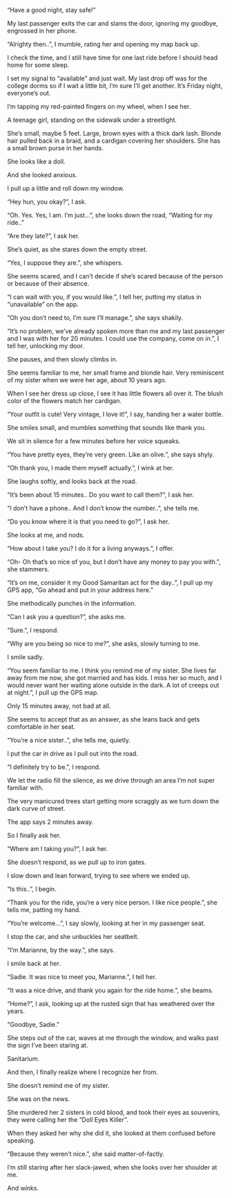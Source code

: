 “Have a good night, stay safe!”

My last passenger exits the car and slams the door, ignoring my goodbye, engrossed in her phone.

“Alrighty then..”, I mumble, rating her and opening my map back up.

I check the time, and I still have time for one last ride before I should head home for some sleep.

I set my signal to “available” and just wait. My last drop off was for the college dorms so if I wait a little bit, I’m sure I’ll get another. It’s Friday night, everyone’s out.

I’m tapping my red-painted fingers on my wheel, when I see her.

A teenage girl, standing on the sidewalk under a streetlight.

She’s small, maybe 5 feet. Large, brown eyes with a thick dark lash. Blonde hair pulled back in a braid, and a cardigan covering her shoulders. She has a small brown purse in her hands.

She looks like a doll.

And she looked anxious.

I pull up a little and roll down my window.

“Hey hun, you okay?”, I ask.

“Oh. Yes. Yes, I am. I’m just…”, she looks down the road, “Waiting for my ride..”

“Are they late?”, I ask her.

She’s quiet, as she stares down the empty street.

“Yes, I suppose they are.”, she whispers.

She seems scared, and I can’t decide if she’s scared because of the person or because of their absence.

“I can wait with you, if you would like.”, I tell her, putting my status in “unavailable” on the app.

“Oh you don’t need to, I’m sure I’ll manage.”, she says shakily.

“It’s no problem, we’ve already spoken more than me and my last passenger and I was with her for 20 minutes. I could use the company, come on in.”, I tell her, unlocking my door.

She pauses, and then slowly climbs in.

She seems familiar to me, her small frame and blonde hair. Very reminiscent of my sister when we were her age, about 10 years ago.

When I see her dress up close, I see it has little flowers all over it. The blush color of the flowers match her cardigan.

“Your outfit is cute! Very vintage, I love it!”, I say, handing her a water bottle.

She smiles small, and mumbles something that sounds like thank you.

We sit in silence for a few minutes before her voice squeaks.

“You have pretty eyes, they’re very green. Like an olive.”, she says shyly.

“Oh thank you, I made them myself actually.”, I wink at her.

She laughs softly, and looks back at the road.

“It’s been about 15 minutes.. Do you want to call them?”, I ask her.

“I don’t have a phone.. And I don’t know the number..”, she tells me.

“Do you know where it is that you need to go?”, I ask her.

She looks at me, and nods.

“How about I take you? I do it for a living anyways.”, I offer.

“Oh- Oh that’s so nice of you, but I don’t have any money to pay you with.”, she stammers.

“It’s on me, consider it my Good Samaritan act for the day..”, I pull up my GPS app, “Go ahead and put in your address here.”

She methodically punches in the information.

“Can I ask you a question?”, she asks me.

“Sure.”, I respond.

“Why are you being so nice to me?”, she asks, slowly turning to me.

I smile sadly.

“You seem familiar to me. I think you remind me of my sister. She lives far away from me now, she got married and has kids. I miss her so much, and I would never want her waiting alone outside in the dark. A lot of creeps out at night.”, I pull up the GPS map.

Only 15 minutes away, not bad at all.

She seems to accept that as an answer, as she leans back and gets comfortable in her seat.

“You’re a nice sister..”, she tells me, quietly.

I put the car in drive as I pull out into the road.

“I definitely try to be.”, I respond.

We let the radio fill the silence, as we drive through an area I’m not super familiar with.

The very manicured trees start getting more scraggly as we turn down the dark curve of street.

The app says 2 minutes away.

So I finally ask her.

“Where am I taking you?”, I ask her.

She doesn’t respond, as we pull up to iron gates.

I slow down and lean forward, trying to see where we ended up.

“Is this..”, I begin.

“Thank you for the ride, you’re a very nice person. I like nice people.”, she tells me, patting my hand.

“You’re welcome…”, I say slowly, looking at her in my passenger seat.

I stop the car, and she unbuckles her seatbelt.

“I’m Marianne, by the way.”, she says.

I smile back at her.

“Sadie. It was nice to meet you, Marianne.”, I tell her.

“It was a nice drive, and thank you again for the ride home.”, she beams.

“Home?”, I ask, looking up at the rusted sign that has weathered over the years.

“Goodbye, Sadie.”

She steps out of the car, waves at me through the window, and walks past the sign I’ve been staring at.

Sanitarium.

And then, I finally realize where I recognize her from.

She doesn’t remind me of my sister.

She was on the news.

She murdered her 2 sisters in cold blood, and took their eyes as souvenirs, they were calling her the “Doll Eyes Killer”.

When they asked her why she did it, she looked at them confused before speaking.

“Because they weren’t nice.”, she said matter-of-factly.

I’m still staring after her slack-jawed, when she looks over her shoulder at me.

And winks.